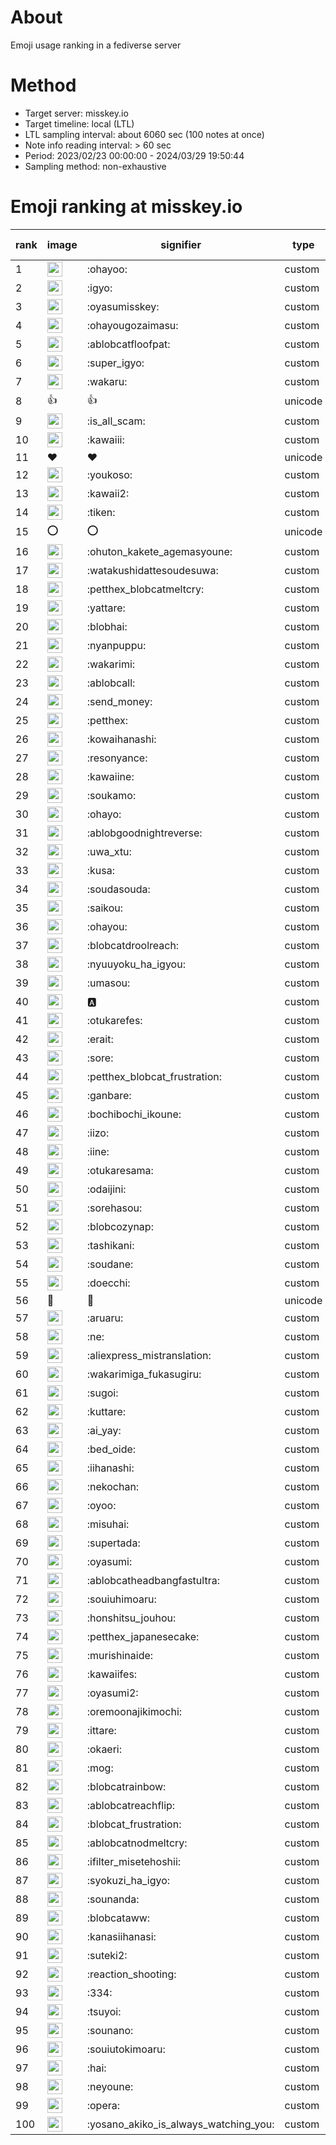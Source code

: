 # About
Emoji usage ranking in a fediverse server

# Method
- Target server: misskey.io
- Target timeline: local (LTL)
- LTL sampling interval: about 6060 sec (100 notes at once)
- Note info reading interval: > 60 sec
- Period: 2023/02/23 00:00:00 - 2024/03/29 19:50:44 
- Sampling method: non-exhaustive

# Emoji ranking at misskey.io

|rank|image|signifier|type|frequency score|
|----|----|----|----|----|
|1|<img height="24" src="https://misskey.io/emoji/ohayoo.webp">|:ohayoo:|custom|174051|
|2|<img height="24" src="https://misskey.io/emoji/igyo.webp">|:igyo:|custom|114230|
|3|<img height="24" src="https://misskey.io/emoji/oyasumisskey.webp">|:oyasumisskey:|custom|75314|
|4|<img height="24" src="https://misskey.io/emoji/ohayougozaimasu.webp">|:ohayougozaimasu:|custom|41384|
|5|<img height="24" src="https://misskey.io/emoji/ablobcatfloofpat.webp">|:ablobcatfloofpat:|custom|33811|
|6|<img height="24" src="https://misskey.io/emoji/super_igyo.webp">|:super_igyo:|custom|32428|
|7|<img height="24" src="https://misskey.io/emoji/wakaru.webp">|:wakaru:|custom|29194|
|8|👍|👍|unicode|24585|
|9|<img height="24" src="https://misskey.io/emoji/is_all_scam.webp">|:is_all_scam:|custom|23468|
|10|<img height="24" src="https://misskey.io/emoji/kawaiii.webp">|:kawaiii:|custom|22059|
|11|❤|❤|unicode|20850|
|12|<img height="24" src="https://misskey.io/emoji/youkoso.webp">|:youkoso:|custom|19677|
|13|<img height="24" src="https://misskey.io/emoji/kawaii2.webp">|:kawaii2:|custom|19078|
|14|<img height="24" src="https://misskey.io/emoji/tiken.webp">|:tiken:|custom|17177|
|15|⭕|⭕|unicode|16577|
|16|<img height="24" src="https://misskey.io/emoji/ohuton_kakete_agemasyoune.webp">|:ohuton_kakete_agemasyoune:|custom|16462|
|17|<img height="24" src="https://misskey.io/emoji/watakushidattesoudesuwa.webp">|:watakushidattesoudesuwa:|custom|16247|
|18|<img height="24" src="https://misskey.io/emoji/petthex_blobcatmeltcry.webp">|:petthex_blobcatmeltcry:|custom|16172|
|19|<img height="24" src="https://misskey.io/emoji/yattare.webp">|:yattare:|custom|15818|
|20|<img height="24" src="https://misskey.io/emoji/blobhai.webp">|:blobhai:|custom|15348|
|21|<img height="24" src="https://misskey.io/emoji/nyanpuppu.webp">|:nyanpuppu:|custom|14307|
|22|<img height="24" src="https://misskey.io/emoji/wakarimi.webp">|:wakarimi:|custom|14287|
|23|<img height="24" src="https://misskey.io/emoji/ablobcall.webp">|:ablobcall:|custom|13573|
|24|<img height="24" src="https://misskey.io/emoji/send_money.webp">|:send_money:|custom|13228|
|25|<img height="24" src="https://misskey.io/emoji/petthex.webp">|:petthex:|custom|13117|
|26|<img height="24" src="https://misskey.io/emoji/kowaihanashi.webp">|:kowaihanashi:|custom|12496|
|27|<img height="24" src="https://misskey.io/emoji/resonyance.webp">|:resonyance:|custom|11498|
|28|<img height="24" src="https://misskey.io/emoji/kawaiine.webp">|:kawaiine:|custom|11421|
|29|<img height="24" src="https://misskey.io/emoji/soukamo.webp">|:soukamo:|custom|11290|
|30|<img height="24" src="https://misskey.io/emoji/ohayo.webp">|:ohayo:|custom|10935|
|31|<img height="24" src="https://misskey.io/emoji/ablobgoodnightreverse.webp">|:ablobgoodnightreverse:|custom|10786|
|32|<img height="24" src="https://misskey.io/emoji/uwa_xtu.webp">|:uwa_xtu:|custom|10392|
|33|<img height="24" src="https://misskey.io/emoji/kusa.webp">|:kusa:|custom|10034|
|34|<img height="24" src="https://misskey.io/emoji/soudasouda.webp">|:soudasouda:|custom|9882|
|35|<img height="24" src="https://misskey.io/emoji/saikou.webp">|:saikou:|custom|9446|
|36|<img height="24" src="https://misskey.io/emoji/ohayou.webp">|:ohayou:|custom|9111|
|37|<img height="24" src="https://misskey.io/emoji/blobcatdroolreach.webp">|:blobcatdroolreach:|custom|8713|
|38|<img height="24" src="https://misskey.io/emoji/nyuuyoku_ha_igyou.webp">|:nyuuyoku_ha_igyou:|custom|8492|
|39|<img height="24" src="https://misskey.io/emoji/umasou.webp">|:umasou:|custom|8018|
|40|<img height="24" src="https://misskey.io/emoji/a.webp">|:a:|custom|7902|
|41|<img height="24" src="https://misskey.io/emoji/otukarefes.webp">|:otukarefes:|custom|7634|
|42|<img height="24" src="https://misskey.io/emoji/erait.webp">|:erait:|custom|7625|
|43|<img height="24" src="https://misskey.io/emoji/sore.webp">|:sore:|custom|7409|
|44|<img height="24" src="https://misskey.io/emoji/petthex_blobcat_frustration.webp">|:petthex_blobcat_frustration:|custom|7218|
|45|<img height="24" src="https://misskey.io/emoji/ganbare.webp">|:ganbare:|custom|7155|
|46|<img height="24" src="https://misskey.io/emoji/bochibochi_ikoune.webp">|:bochibochi_ikoune:|custom|7089|
|47|<img height="24" src="https://misskey.io/emoji/iizo.webp">|:iizo:|custom|7070|
|48|<img height="24" src="https://misskey.io/emoji/iine.webp">|:iine:|custom|6966|
|49|<img height="24" src="https://misskey.io/emoji/otukaresama.webp">|:otukaresama:|custom|6870|
|50|<img height="24" src="https://misskey.io/emoji/odaijini.webp">|:odaijini:|custom|6512|
|51|<img height="24" src="https://misskey.io/emoji/sorehasou.webp">|:sorehasou:|custom|6448|
|52|<img height="24" src="https://misskey.io/emoji/blobcozynap.webp">|:blobcozynap:|custom|6080|
|53|<img height="24" src="https://misskey.io/emoji/tashikani.webp">|:tashikani:|custom|5950|
|54|<img height="24" src="https://misskey.io/emoji/soudane.webp">|:soudane:|custom|5934|
|55|<img height="24" src="https://misskey.io/emoji/doecchi.webp">|:doecchi:|custom|5746|
|56|🎉|🎉|unicode|5587|
|57|<img height="24" src="https://misskey.io/emoji/aruaru.webp">|:aruaru:|custom|5536|
|58|<img height="24" src="https://misskey.io/emoji/ne.webp">|:ne:|custom|5506|
|59|<img height="24" src="https://misskey.io/emoji/aliexpress_mistranslation.webp">|:aliexpress_mistranslation:|custom|5461|
|60|<img height="24" src="https://misskey.io/emoji/wakarimiga_fukasugiru.webp">|:wakarimiga_fukasugiru:|custom|5413|
|61|<img height="24" src="https://misskey.io/emoji/sugoi.webp">|:sugoi:|custom|5276|
|62|<img height="24" src="https://misskey.io/emoji/kuttare.webp">|:kuttare:|custom|5256|
|63|<img height="24" src="https://misskey.io/emoji/ai_yay.webp">|:ai_yay:|custom|5175|
|64|<img height="24" src="https://misskey.io/emoji/bed_oide.webp">|:bed_oide:|custom|5161|
|65|<img height="24" src="https://misskey.io/emoji/iihanashi.webp">|:iihanashi:|custom|5161|
|66|<img height="24" src="https://misskey.io/emoji/nekochan.webp">|:nekochan:|custom|4947|
|67|<img height="24" src="https://misskey.io/emoji/oyoo.webp">|:oyoo:|custom|4908|
|68|<img height="24" src="https://misskey.io/emoji/misuhai.webp">|:misuhai:|custom|4885|
|69|<img height="24" src="https://misskey.io/emoji/supertada.webp">|:supertada:|custom|4842|
|70|<img height="24" src="https://misskey.io/emoji/oyasumi.webp">|:oyasumi:|custom|4824|
|71|<img height="24" src="https://misskey.io/emoji/ablobcatheadbangfastultra.webp">|:ablobcatheadbangfastultra:|custom|4755|
|72|<img height="24" src="https://misskey.io/emoji/souiuhimoaru.webp">|:souiuhimoaru:|custom|4754|
|73|<img height="24" src="https://misskey.io/emoji/honshitsu_jouhou.webp">|:honshitsu_jouhou:|custom|4665|
|74|<img height="24" src="https://misskey.io/emoji/petthex_japanesecake.webp">|:petthex_japanesecake:|custom|4566|
|75|<img height="24" src="https://misskey.io/emoji/murishinaide.webp">|:murishinaide:|custom|4531|
|76|<img height="24" src="https://misskey.io/emoji/kawaiifes.webp">|:kawaiifes:|custom|4473|
|77|<img height="24" src="https://misskey.io/emoji/oyasumi2.webp">|:oyasumi2:|custom|4263|
|78|<img height="24" src="https://misskey.io/emoji/oremoonajikimochi.webp">|:oremoonajikimochi:|custom|4262|
|79|<img height="24" src="https://misskey.io/emoji/ittare.webp">|:ittare:|custom|4075|
|80|<img height="24" src="https://misskey.io/emoji/okaeri.webp">|:okaeri:|custom|4043|
|81|<img height="24" src="https://misskey.io/emoji/mog.webp">|:mog:|custom|4007|
|82|<img height="24" src="https://misskey.io/emoji/blobcatrainbow.webp">|:blobcatrainbow:|custom|3997|
|83|<img height="24" src="https://misskey.io/emoji/ablobcatreachflip.webp">|:ablobcatreachflip:|custom|3990|
|84|<img height="24" src="https://misskey.io/emoji/blobcat_frustration.webp">|:blobcat_frustration:|custom|3935|
|85|<img height="24" src="https://misskey.io/emoji/ablobcatnodmeltcry.webp">|:ablobcatnodmeltcry:|custom|3897|
|86|<img height="24" src="https://misskey.io/emoji/ifilter_misetehoshii.webp">|:ifilter_misetehoshii:|custom|3880|
|87|<img height="24" src="https://misskey.io/emoji/syokuzi_ha_igyo.webp">|:syokuzi_ha_igyo:|custom|3785|
|88|<img height="24" src="https://misskey.io/emoji/sounanda.webp">|:sounanda:|custom|3740|
|89|<img height="24" src="https://misskey.io/emoji/blobcataww.webp">|:blobcataww:|custom|3669|
|90|<img height="24" src="https://misskey.io/emoji/kanasiihanasi.webp">|:kanasiihanasi:|custom|3617|
|91|<img height="24" src="https://misskey.io/emoji/suteki2.webp">|:suteki2:|custom|3599|
|92|<img height="24" src="https://misskey.io/emoji/reaction_shooting.webp">|:reaction_shooting:|custom|3573|
|93|<img height="24" src="https://misskey.io/emoji/334.webp">|:334:|custom|3536|
|94|<img height="24" src="https://misskey.io/emoji/tsuyoi.webp">|:tsuyoi:|custom|3489|
|95|<img height="24" src="https://misskey.io/emoji/sounano.webp">|:sounano:|custom|3453|
|96|<img height="24" src="https://misskey.io/emoji/souiutokimoaru.webp">|:souiutokimoaru:|custom|3396|
|97|<img height="24" src="https://misskey.io/emoji/hai.webp">|:hai:|custom|3390|
|98|<img height="24" src="https://misskey.io/emoji/neyoune.webp">|:neyoune:|custom|3369|
|99|<img height="24" src="https://misskey.io/emoji/opera.webp">|:opera:|custom|3250|
|100|<img height="24" src="https://misskey.io/emoji/yosano_akiko_is_always_watching_you.webp">|:yosano_akiko_is_always_watching_you:|custom|3199|
